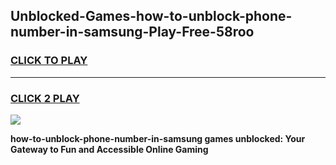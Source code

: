 
## Unblocked-Games-how-to-unblock-phone-number-in-samsung-Play-Free-58roo
<h3>
<a href="https://premium76.site?title=how-to-unblock-phone-number-in-samsung&ref=18A1">CLICK TO PLAY</a></h3>
<hr>

<h3>
<a href="https://premium76.site?title=how-to-unblock-phone-number-in-samsung&ref=18A1">CLICK 2 PLAY</a>
  
</h3>

<a href="https://premium76.site?title=how-to-unblock-phone-number-in-samsung&ref=18A1"><img src="https://clearcache.store/games.png"></a>


**how-to-unblock-phone-number-in-samsung games unblocked: Your Gateway to Fun and Accessible Online Gaming**
